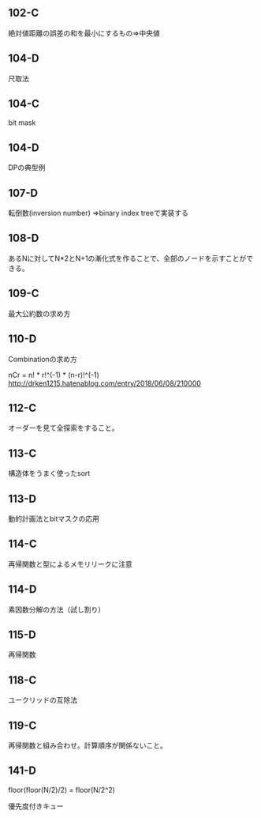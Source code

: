## 102-C
絶対値距離の誤差の和を最小にするもの=>中央値

## 104-D
尺取法

## 104-C
bit mask

## 104-D
DPの典型例

## 107-D
転倒数(inversion number)
=>binary index treeで実装する 

## 108-D
あるNに対してN*2とN+1の漸化式を作ることで、全部のノードを示すことができる。

## 109-C
最大公約数の求め方

## 110-D
Combinationの求め方

nCr = n! * r!^(-1) * (n-r)!^(-1) http://drken1215.hatenablog.com/entry/2018/06/08/210000

## 112-C
オーダーを見て全探索をすること。

## 113-C
構造体をうまく使ったsort

## 113-D
動的計画法とbitマスクの応用

## 114-C
再帰関数と型によるメモリリークに注意

## 114-D
素因数分解の方法（試し割り）

## 115-D
再帰関数

## 118-C
ユークリッドの互除法

## 119-C
再帰関数と組み合わせ。計算順序が関係ないこと。

## 141-D
floor(floor(N/2)/2) = floor(N/2^2)

優先度付きキュー
